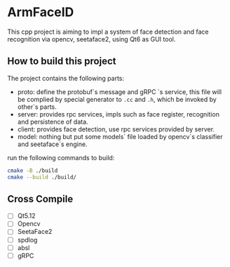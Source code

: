 # ArmFaceID

This cpp project is aiming to impl a system of face detection and face recognition via opencv, seetaface2, using Qt6 as GUI tool.

## How to build this project

The project contains the following parts:

- proto: define the protobuf\`s message and gRPC \`s service, this file will be complied by special generator to `.cc` and `.h`, which be invoked by other\`s parts.
- server: provides rpc services, impls such as face register, recognition and persistence of data.
- client: provides face detection, use rpc services provided by server.
- model: nothing but put some models\` file loaded by opencv\`s classifier and seetaface\`s engine.

run the following commands to build:

```bash
cmake -B ./build
cmake --build ./build/
```

## Cross Compile

  - [ ] Qt5.12
  - [ ] Opencv
  - [ ] SeetaFace2
  - [ ] spdlog
  - [ ] absl
  - [ ] gRPC